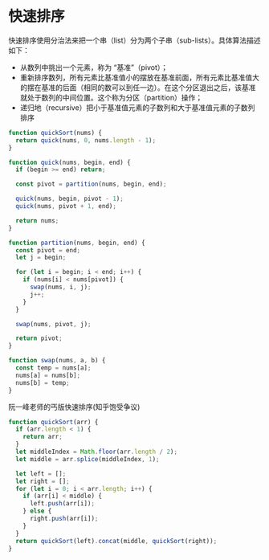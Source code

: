 # 快速排序

快速排序使用分治法来把一个串（list）分为两个子串（sub-lists）。具体算法描述如下：

- 从数列中挑出一个元素，称为 “基准”（pivot）；
- 重新排序数列，所有元素比基准值小的摆放在基准前面，所有元素比基准值大的摆在基准的后面（相同的数可以到任一边）。在这个分区退出之后，该基准就处于数列的中间位置。这个称为分区（partition）操作；
- 递归地（recursive）把小于基准值元素的子数列和大于基准值元素的子数列排序

```js
function quickSort(nums) {
  return quick(nums, 0, nums.length - 1);
}

function quick(nums, begin, end) {
  if (begin >= end) return;

  const pivot = partition(nums, begin, end);

  quick(nums, begin, pivot - 1);
  quick(nums, pivot + 1, end);

  return nums;
}

function partition(nums, begin, end) {
  const pivot = end;
  let j = begin;

  for (let i = begin; i < end; i++) {
    if (nums[i] < nums[pivot]) {
      swap(nums, i, j);
      j++;
    }
  }

  swap(nums, pivot, j);

  return pivot;
}

function swap(nums, a, b) {
  const temp = nums[a];
  nums[a] = nums[b];
  nums[b] = temp;
}
```

阮一峰老师的丐版快速排序(知乎饱受争议)

```js
function quickSort(arr) {
  if (arr.length < 1) {
    return arr;
  }
  let middleIndex = Math.floor(arr.length / 2);
  let middle = arr.splice(middleIndex, 1);

  let left = [];
  let right = [];
  for (let i = 0; i < arr.length; i++) {
    if (arr[i] < middle) {
      left.push(arr[i]);
    } else {
      right.push(arr[i]);
    }
  }
  return quickSort(left).concat(middle, quickSort(right));
}
```
